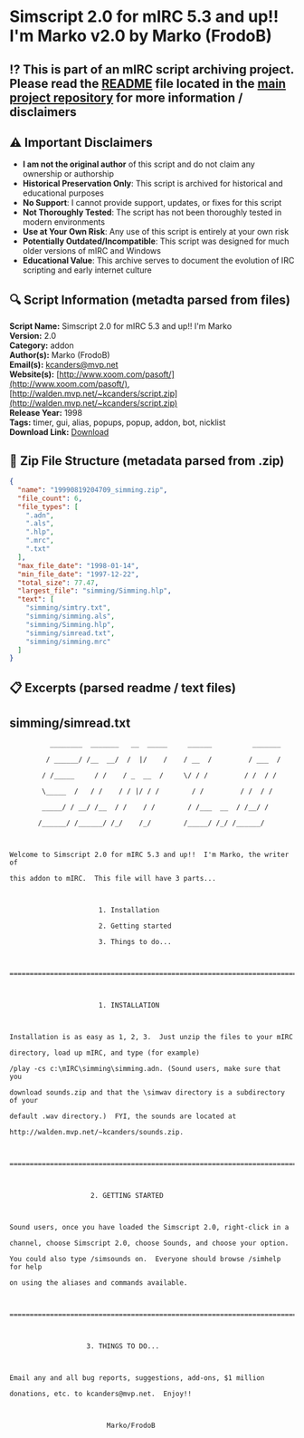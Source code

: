 # Simscript 2.0 for mIRC 5.3 and up!!  I'm Marko v2.0 by Marko (FrodoB)

## ⁉️ This is part of an mIRC script archiving project. Please read the [README](https://github.com/sorzkode/mirc_scripts_archive/blob/main/README.md) file located in the [main project repository](https://github.com/sorzkode/mirc_scripts_archive) for more information / disclaimers  

## ⚠️ Important Disclaimers

- **I am not the original author** of this script and do not claim any ownership or authorship
- **Historical Preservation Only**: This script is archived for historical and educational purposes
- **No Support**: I cannot provide support, updates, or fixes for this script
- **Not Thoroughly Tested**: The script has not been thoroughly tested in modern environments
- **Use at Your Own Risk**: Any use of this script is entirely at your own risk
- **Potentially Outdated/Incompatible**: This script was designed for much older versions of mIRC and Windows
- **Educational Value**: This archive serves to document the evolution of IRC scripting and early internet culture

## 🔍 Script Information (metadta parsed from files)

**Script Name:** Simscript 2.0 for mIRC 5.3 and up!!  I'm Marko  
**Version:** 2.0  
**Category:** addon  
**Author(s):** Marko (FrodoB)  
**Email(s):** <kcanders@mvp.net>  
**Website(s):** [http://www.xoom.com/pasoft/](http://www.xoom.com/pasoft/), [http://walden.mvp.net/~kcanders/script.zip](http://walden.mvp.net/~kcanders/script.zip)  
**Release Year:** 1998  
**Tags:** timer, gui, alias, popups, popup, addon, bot, nicklist  
**Download Link:** [Download](https://github.com/sorzkode/mirc_scripts_archive/raw/main/hawkee.com/19990819204709_simming/19990819204709_simming.zip)  

## 📂 Zip File Structure (metadata parsed from .zip)

```json
{
  "name": "19990819204709_simming.zip",
  "file_count": 6,
  "file_types": [
    ".adn",
    ".als",
    ".hlp",
    ".mrc",
    ".txt"
  ],
  "max_file_date": "1998-01-14",
  "min_file_date": "1997-12-22",
  "total_size": 77.47,
  "largest_file": "simming/Simming.hlp",
  "text": [
    "simming/simtry.txt",
    "simming/simming.als",
    "simming/Simming.hlp",
    "simming/simread.txt",
    "simming/simming.mrc"
  ]
}
```

## 📋 Excerpts (parsed readme / text files)

## simming/simread.txt

```text
          ________  _______   __  _____     ______          _______
         / ______/ /__  __/  /  |/    /    / __  /         / ___  /
        / /_____     / /    / _  __  /     \/ / /         / /  / /
        \_____  /   / /    / / |/ / /        / /         / /  / /
        _____/ / __/ /__  / /    / /        / /___  __  / /__/ /
       /______/ /______/ /_/    /_/        /_____/ /_/ /______/

Welcome to Simscript 2.0 for mIRC 5.3 and up!!  I'm Marko, the writer of
this addon to mIRC.  This file will have 3 parts...

                      1. Installation
                      2. Getting started
                      3. Things to do...

============================================================================

                      1. INSTALLATION

Installation is as easy as 1, 2, 3.  Just unzip the files to your mIRC 
directory, load up mIRC, and type (for example)
/play -cs c:\mIRC\simming\simming.adn. (Sound users, make sure that you
download sounds.zip and that the \simwav directory is a subdirectory of your
default .wav directory.)  FYI, the sounds are located at
http://walden.mvp.net/~kcanders/sounds.zip.

============================================================================

                    2. GETTING STARTED

Sound users, once you have loaded the Simscript 2.0, right-click in a
channel, choose Simscript 2.0, choose Sounds, and choose your option.
You could also type /simsounds on.  Everyone should browse /simhelp for help
on using the aliases and commands available.

============================================================================

                   3. THINGS TO DO...

Email any and all bug reports, suggestions, add-ons, $1 million
donations, etc. to kcanders@mvp.net.  Enjoy!!

						Marko/FrodoB
```
